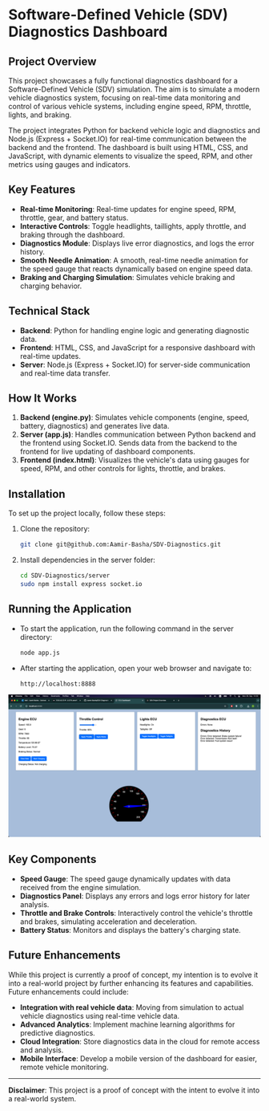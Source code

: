 
# Software-Defined Vehicle (SDV) Diagnostics Dashboard

## Project Overview

This project showcases a fully functional diagnostics dashboard for a Software-Defined Vehicle (SDV) simulation. The aim is to simulate a modern vehicle diagnostics system, focusing on real-time data monitoring and control of various vehicle systems, including engine speed, RPM, throttle, lights, and braking.

The project integrates Python for backend vehicle logic and diagnostics and Node.js (Express + Socket.IO) for real-time communication between the backend and the frontend. The dashboard is built using HTML, CSS, and JavaScript, with dynamic elements to visualize the speed, RPM, and other metrics using gauges and indicators.

## Key Features

- **Real-time Monitoring**: Real-time updates for engine speed, RPM, throttle, gear, and battery status.
- **Interactive Controls**: Toggle headlights, taillights, apply throttle, and braking through the dashboard.
- **Diagnostics Module**: Displays live error diagnostics, and logs the error history.
- **Smooth Needle Animation**: A smooth, real-time needle animation for the speed gauge that reacts dynamically based on engine speed data.
- **Braking and Charging Simulation**: Simulates vehicle braking and charging behavior.

## Technical Stack

- **Backend**: Python for handling engine logic and generating diagnostic data.
- **Frontend**: HTML, CSS, and JavaScript for a responsive dashboard with real-time updates.
- **Server**: Node.js (Express + Socket.IO) for server-side communication and real-time data transfer.

## How It Works

1. **Backend (engine.py)**: Simulates vehicle components (engine, speed, battery, diagnostics) and generates live data.
2. **Server (app.js)**: Handles communication between Python backend and the frontend using Socket.IO. Sends data from the backend to the frontend for live updating of dashboard components.
3. **Frontend (index.html)**: Visualizes the vehicle's data using gauges for speed, RPM, and other controls for lights, throttle, and brakes.


## Installation

To set up the project locally, follow these steps:

1. Clone the repository:
   ```bash
   git clone git@github.com:Aamir-Basha/SDV-Diagnostics.git
   ```

2. Install dependencies in the server folder:
   ```bash
   cd SDV-Diagnostics/server
   sudo npm install express socket.io
   ```

## Running the Application

- To start the application, run the following command in the server directory:
   ```bash
   node app.js
   ```

- After starting the application, open your web browser and navigate to:
   ```bash
   http://localhost:8888
   ```

![SDV Dashboard](dashboard.png)

## Key Components

- **Speed Gauge**: The speed gauge dynamically updates with data received from the engine simulation.
- **Diagnostics Panel**: Displays any errors and logs error history for later analysis.
- **Throttle and Brake Controls**: Interactively control the vehicle's throttle and brakes, simulating acceleration and deceleration.
- **Battery Status**: Monitors and displays the battery's charging state.

## Future Enhancements

While this project is currently a proof of concept, my intention is to evolve it into a real-world project by further enhancing its features and capabilities. Future enhancements could include:

- **Integration with real vehicle data**: Moving from simulation to actual vehicle diagnostics using real-time vehicle data.
- **Advanced Analytics**: Implement machine learning algorithms for predictive diagnostics.
- **Cloud Integration**: Store diagnostics data in the cloud for remote access and analysis.
- **Mobile Interface**: Develop a mobile version of the dashboard for easier, remote vehicle monitoring.

---

**Disclaimer**: This project is a proof of concept with the intent to evolve it into a real-world system.

